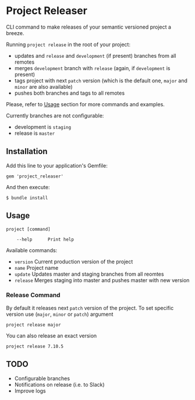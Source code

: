 # Project Releaser

CLI command to make releases of your semantic versioned project a breeze.

Running `project release` in the root of your project:
* updates and `release` and `development` (if present) branches from all remotes
* merges `development` branch with `release` (again, if `development` is present)
* tags project with next `patch` version (which is the default one, `major` and `minor` are also available)
* pushes both branches and tags to all remotes

Please, refer to [Usage](#usage) section for more commands and examples.

Currently branches are not configurable:
* development is `staging`
* release is `master`

## Installation

Add this line to your application's Gemfile:

    gem 'project_releaser'

And then execute:

    $ bundle install

## <a name="usage"></a>Usage
  ```
  project [command]

      --help      Print help
  ```

Available commands:

  * `version`   Current production version of the project
  * `name`      Project name
  * `update`    Updates master and staging branches from all reomtes
  * `release`   Merges staging into master and pushes master with new version


### Release Command

By default it releases next `patch` version of the project. To set specific version use (`major`, `minor` or `patch`) argument
```
project release major
```
You can also release an exact version 
```
project release 7.10.5
```
## TODO

* Configurable branches
* Notifications on release (i.e. to Slack)
* Improve logs
